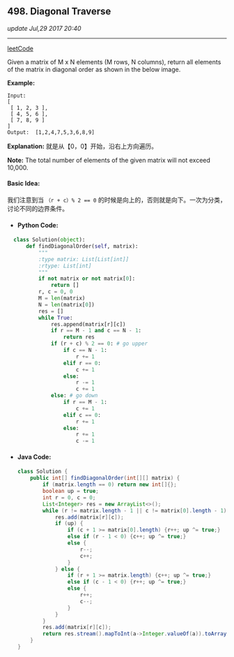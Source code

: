 ## 498. Diagonal Traverse
_update Jul,29 2017 20:40_

---
[leetCode](https://leetcode.com/problems/diagonal-traverse/description/)

Given a matrix of M x N elements (M rows, N columns), return all elements of the matrix in diagonal order as shown in the below image.

**Example:**

    Input:
    [
     [ 1, 2, 3 ],
     [ 4, 5, 6 ],
     [ 7, 8, 9 ]
    ]
    Output:  [1,2,4,7,5,3,6,8,9]

**Explanation:**
   就是从【0，0】开始，沿右上方向遍历。

**Note:**
The total number of elements of the given matrix will not exceed 10,000.

#### Basic Idea:
我们注意到当 `（r + c）% 2 == 0` 的时候是向上的，否则就是向下。一次为分类，讨论不同的边界条件。

* #### Python Code:
```python
  class Solution(object):
      def findDiagonalOrder(self, matrix):
          """
          :type matrix: List[List[int]]
          :rtype: List[int]
          """
          if not matrix or not matrix[0]:
              return []
          r, c = 0, 0
          M = len(matrix)
          N = len(matrix[0])
          res = []
          while True:
              res.append(matrix[r][c])
              if r == M - 1 and c == N - 1:
                  return res
              if (r + c) % 2 == 0: # go upper
                  if c == N - 1:
                      r += 1
                  elif r == 0:
                      c += 1
                  else:
                      r -= 1
                      c += 1
              else: # go down
                  if r == M - 1:
                      c += 1
                  elif c == 0:
                      r += 1
                  else:
                      r += 1
                      c -= 1
  ```

* #### Java Code:
  ```java
  class Solution {
      public int[] findDiagonalOrder(int[][] matrix) {
          if (matrix.length == 0) return new int[]{};
          boolean up = true;
          int r = 0, c = 0;
          List<Integer> res = new ArrayList<>();
          while (r != matrix.length - 1 || c != matrix[0].length - 1) {
              res.add(matrix[r][c]);
              if (up) {
                  if (c + 1 >= matrix[0].length) {r++; up ^= true;}
                  else if (r - 1 < 0) {c++; up ^= true;}
                  else {
                      r--;
                      c++;
                  }
              } else {
                  if (r + 1 >= matrix.length) {c++; up ^= true;}
                  else if (c - 1 < 0) {r++; up ^= true;}
                  else {
                      r++;
                      c--;
                  }
              }
          }
          res.add(matrix[r][c]);
          return res.stream().mapToInt(a->Integer.valueOf(a)).toArray();
      }
  }
  ```
